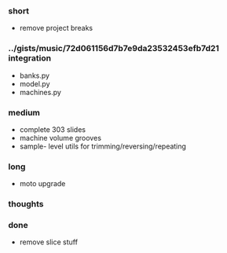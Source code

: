 ### short

- remove project breaks

### ../gists/music/72d061156d7b7e9da23532453efb7d21 integration

- banks.py
- model.py
- machines.py

### medium

- complete 303 slides
- machine volume grooves
- sample- level utils for trimming/reversing/repeating

### long

- moto upgrade

### thoughts

### done

- remove slice stuff

